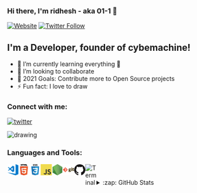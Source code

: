 ### Hi there, I'm ridhesh - aka 01-1 👋

[![Website](https://img.shields.io/website?label=cybemachine&style=for-the-badge&url=https%3A%2F%2Fcomming.netlify.com)](https://cybemachine.netlify.com)
[![Twitter Follow](https://img.shields.io/twitter/follow/flipca3?color=1DA1F2&logo=twitter&style=for-the-badge)](https://twitter.com/intent/follow?original_referer=https%3A%2F%2Fgithub.com%2FcodeSTACKr&screen_name=codeSTACKr)

## I'm a  Developer, founder of cybemachine!
- 🌱 I’m currently learning everything 🤣
- 👯 I’m looking to collaborate 
- 🥅 2021 Goals: Contribute more to Open Source projects
- ⚡ Fun fact: I love to draw

### Connect with me:

[![twitter](https://img.shields.io/twitter/follow/flipca3?style=social)](https://twitter.com/flipca3?ref_src=twsrc%5Etfw)

<img src="https://www.svgrepo.com/show/303211/instagram-circle-logo.svg" 
     href="https://instagram.com/ridheshcybemachine" alt="drawing"  width="100">
<br />

### Languages and Tools:

<img align="left" alt="Visual Studio Code" width="26px" src="https://raw.githubusercontent.com/github/explore/80688e429a7d4ef2fca1e82350fe8e3517d3494d/topics/visual-studio-code/visual-studio-code.png" />
<img align="left" alt="HTML5" width="26px" src="https://raw.githubusercontent.com/github/explore/80688e429a7d4ef2fca1e82350fe8e3517d3494d/topics/html/html.png" />
<img align="left" alt="CSS3" width="26px" src="https://raw.githubusercontent.com/github/explore/80688e429a7d4ef2fca1e82350fe8e3517d3494d/topics/css/css.png" />
<img align="left" alt="JavaScript" width="26px" src="https://raw.githubusercontent.com/github/explore/80688e429a7d4ef2fca1e82350fe8e3517d3494d/topics/javascript/javascript.png" />
<img align="left" alt="Node.js" width="26px" src="https://raw.githubusercontent.com/github/explore/80688e429a7d4ef2fca1e82350fe8e3517d3494d/topics/nodejs/nodejs.png" />
<img align="left" alt="Git" width="26px" src="https://raw.githubusercontent.com/github/explore/80688e429a7d4ef2fca1e82350fe8e3517d3494d/topics/git/git.png" />
<img align="left" alt="GitHub" width="26px" src="https://raw.githubusercontent.com/github/explore/78df643247d429f6cc873026c0622819ad797942/topics/github/github.png" />
<img align="left" alt="Terminal" width="26px" src="https://raw.githubusercontent.com/gaithub/explore/80688e429a7d4ef2fca1e82350fe8e3517d3494d/topics/terminal/terminal.png" />

<br />
<br />

<details>
  <summary>:zap: GitHub Stats</summary>

 [![GitHub stats](https://github-readme-stats.vercel.app/api?username=cybemachine&theme=dark)](https://github.com/cybemachine)

</details>

[website]: https://comming.netlify.com
[twitter]: https://twitter.com/flipca3
[instagram]: https://instagram.com/ridheshcybemachine
